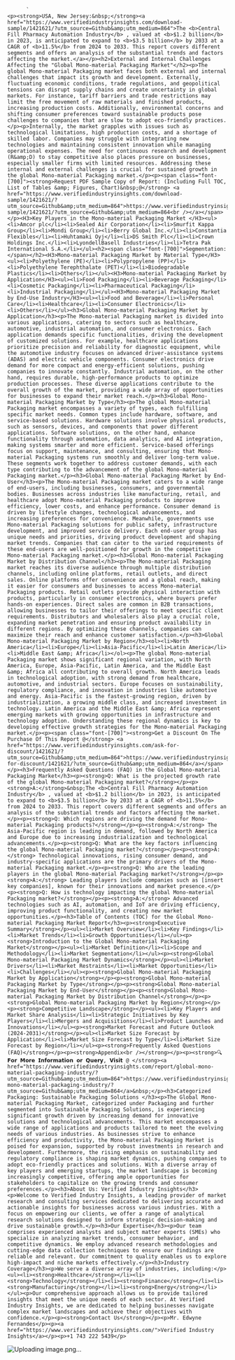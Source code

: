           `                                                                        <p><strong>USA, New Jersey:&nbsp;</strong><a href="https://www.verifiedindustryinsights.com/download-sample/1421621/?utm_source=Github&amp;utm_medium=864">The <b>Central Fill Pharmacy Automation Industry</b> , valued at <b>$1.2 billion</b> in 2023, is anticipated to expand to <b>$3.5 billion</b> by 2033 at a CAGR of <b>11.5%</b> from 2024 to 2033. This report covers different segments and offers an analysis of the substantial trends and factors affecting the market.</a></p><h2>External and Internal Challenges Affecting the "Global Mono-material Packaging Market"</h2><p>The global Mono-material Packaging market faces both external and internal challenges that impact its growth and development. Externally, fluctuating economic conditions, trade regulations, and geopolitical tensions can disrupt supply chains and create uncertainty in global markets. For instance, tariff barriers and trade restrictions may limit the free movement of raw materials and finished products, increasing production costs. Additionally, environmental concerns and shifting consumer preferences toward sustainable products pose challenges to companies that are slow to adopt eco-friendly practices.</p><p>Internally, the market grapples with issues such as technological limitations, high production costs, and a shortage of skilled labor. Companies may struggle with integrating new technologies and maintaining consistent innovation while managing operational expenses. The need for continuous research and development (R&amp;D) to stay competitive also places pressure on businesses, especially smaller firms with limited resources. Addressing these internal and external challenges is crucial for sustained growth in the global Mono-material Packaging market.</p><p><span class="font-[700]"><strong>Request PDF Sample Copy of Report: (Including Full TOC, List of Tables &amp; Figures, Chart)&nbsp;@</strong> <a href="https://www.verifiedindustryinsights.com/download-sample/1421621/?utm_source=Github&amp;utm_medium=864">https://www.verifiedindustryinsights.com/download-sample/1421621/?utm_source=Github&amp;utm_medium=864<br /></a></span></p><H3>Key Players in the Mono-material Packaging Market </H3><ul><li>Amcor plc</li><li>Sealed Air Corporation</li><li>Smurfit Kappa Group</li><li>Mondi Group</li><li>Berry Global Inc.</li><li>Constantia Flexibles</li><li>Huhtamaki Oyj</li><li>DS Smith Plc</li><li>Crown Holdings Inc.</li><li>LyondellBasell Industries</li><li>Tetra Pak International S.A.</li></ul><h2><span class="font-[700]">Segmentation:</span></h2><H3>Mono-material Packaging Market by Material Type</H3><ul><li>Polyethylene (PE)</li><li>Polypropylene (PP)</li><li>Polyethylene Terephthalate (PET)</li><li>Biodegradable Plastics</li><li>Others</li></ul><H3>Mono-material Packaging Market by Application</H3><ul><li>Food Packaging</li><li>Beverage Packaging</li><li>Cosmetic Packaging</li><li>Pharmaceutical Packaging</li><li>Industrial Packaging</li></ul><H3>Mono-material Packaging Market by End-Use Industry</H3><ul><li>Food and Beverage</li><li>Personal Care</li><li>Healthcare</li><li>Consumer Electronics</li><li>Others</li></ul><h3>Global Mono-material Packaging Market by Application</h3><p>The Mono-material Packaging market is divided into various applications, catering to sectors such as healthcare, automotive, industrial automation, and consumer electronics. Each application demands specific functionalities, driving the development of customized solutions. For example, healthcare applications prioritize precision and reliability for diagnostic equipment, while the automotive industry focuses on advanced driver-assistance systems (ADAS) and electric vehicle components. Consumer electronics drive demand for more compact and energy-efficient solutions, pushing companies to innovate constantly. Industrial automation, on the other hand, requires durable, high-performance products to optimize production processes. These diverse applications contribute to the overall growth of the market, providing a wide array of opportunities for businesses to expand their market reach.</p><h3>Global Mono-material Packaging Market by Type</h3><p>The global Mono-material Packaging market encompasses a variety of types, each fulfilling specific market needs. Common types include hardware, software, and service-based solutions. Hardware solutions involve physical products, such as sensors, devices, and components that power different applications. Software solutions, on the other hand, enhance functionality through automation, data analytics, and AI integration, making systems smarter and more efficient. Service-based offerings focus on support, maintenance, and consulting, ensuring that Mono-material Packaging systems run smoothly and deliver long-term value. These segments work together to address customer demands, with each type contributing to the advancement of the global Mono-material Packaging market.</p><h3>Global Mono-material Packaging Market by End-User</h3><p>The Mono-material Packaging market caters to a wide range of end-users, including businesses, consumers, and governmental bodies. Businesses across industries like manufacturing, retail, and healthcare adopt Mono-material Packaging products to improve efficiency, lower costs, and enhance performance. Consumer demand is driven by lifestyle changes, technological advancements, and increasing preferences for convenience. Meanwhile, governments use Mono-material Packaging solutions for public safety, infrastructure development, and improved service delivery. Each end-user group has unique needs and priorities, driving product development and shaping market trends. Companies that can cater to the varied requirements of these end-users are well-positioned for growth in the competitive Mono-material Packaging market.</p><h3>Global Mono-material Packaging Market by Distribution Channel</h3><p>The Mono-material Packaging market reaches its diverse audience through multiple distribution channels, including online platforms, retail outlets, and direct sales. Online platforms offer convenience and a global reach, making it easier for consumers and businesses to access Mono-material Packaging products. Retail outlets provide physical interaction with products, particularly in consumer electronics, where buyers prefer hands-on experiences. Direct sales are common in B2B transactions, allowing businesses to tailor their offerings to meet specific client requirements. Distributors and wholesalers also play a crucial role, expanding market penetration and ensuring product availability in different regions. By optimizing these channels, companies can maximize their reach and enhance customer satisfaction.</p><h3>Global Mono-material Packaging Market by Region</h3><ol><li>North America</li><li>Europe</li><li>Asia-Pacific</li><li>Latin America</li><li>Middle East &amp; Africa</li></ol><p>The global Mono-material Packaging market shows significant regional variation, with North America, Europe, Asia-Pacific, Latin America, and the Middle East &amp; Africa all contributing to overall growth. North America leads in technological adoption, with strong demand from healthcare, automotive, and industrial sectors. Europe focuses on sustainability, regulatory compliance, and innovation in industries like automotive and energy. Asia-Pacific is the fastest-growing region, driven by industrialization, a growing middle class, and increased investment in technology. Latin America and the Middle East &amp; Africa represent emerging markets with growing opportunities in infrastructure and technology adoption. Understanding these regional dynamics is key to developing effective growth strategies for the Mono-material Packaging market.</p><p><span class="font-[700]"><strong>Get a Discount On The Purchase Of This Report @</strong> <a href="https://www.verifiedindustryinsights.com/ask-for-discount/1421621/?utm_source=Github&amp;utm_medium=864">https://www.verifiedindustryinsights.com/ask-for-discount/1421621/?utm_source=Github&amp;utm_medium=864</a></span></p><h3>Frequently Asked Questions (FAQ) in the Global Mono-material Packaging Market</h3><p><strong>Q: What is the projected growth rate of the global Mono-material Packaging market?</strong></p><p><strong>A:</strong>&nbsp;The <b>Central Fill Pharmacy Automation Industry</b> , valued at <b>$1.2 billion</b> in 2023, is anticipated to expand to <b>$3.5 billion</b> by 2033 at a CAGR of <b>11.5%</b> from 2024 to 2033. This report covers different segments and offers an analysis of the substantial trends and factors affecting the market.</p><p><strong>Q: Which regions are driving the demand for Mono-material Packaging products?</strong></p><p><strong>A:</strong> The Asia-Pacific region is leading in demand, followed by North America and Europe due to increasing industrialization and technological advancements.</p><p><strong>Q: What are the key factors influencing the global Mono-material Packaging market?</strong></p><p><strong>A:</strong> Technological innovations, rising consumer demand, and industry-specific applications are the primary drivers of the Mono-material Packaging market.</p><p><strong>Q: Who are the leading players in the global Mono-material Packaging market?</strong></p><p><strong>A:</strong> Leading players include companies such as [insert key companies], known for their innovations and market presence.</p><p><strong>Q: How is technology impacting the global Mono-material Packaging market?</strong></p><p><strong>A:</strong> Advanced technologies such as AI, automation, and IoT are driving efficiency, improving product functionality, and creating new market opportunities.</p><h3>Table of Contents (TOC) for the Global Mono-material Packaging Market Report</h3><p><strong>Executive Summary</strong></p><ul><li>Market Overview</li><li>Key Findings</li><li>Market Trends</li><li>Growth Opportunities</li></ul><p><strong>Introduction to the Global Mono-material Packaging Market</strong></p><ul><li>Market Definition</li><li>Scope and Methodology</li><li>Market Segmentation</li></ul><p><strong>Global Mono-material Packaging Market Dynamics</strong></p><ul><li>Market Drivers</li><li>Market Restraints</li><li>Market Opportunities</li><li>Challenges</li></ul><p><strong>Global Mono-material Packaging Market by Application</strong></p><p><strong>Global Mono-material Packaging Market by Type</strong></p><p><strong>Global Mono-material Packaging Market by End-User</strong></p><p><strong>Global Mono-material Packaging Market by Distribution Channel</strong></p><p><strong>Global Mono-material Packaging Market by Region</strong></p><p><strong>Competitive Landscape</strong></p><ul><li>Key Players and Market Share Analysis</li><li>Strategic Initiatives by Key Players</li><li>Mergers and Acquisitions</li><li>Product Launches and Innovations</li></ul><p><strong>Market Forecast and Future Outlook (2024-2031)</strong></p><ul><li>Market Size Forecast by Application</li><li>Market Size Forecast by Type</li><li>Market Size Forecast by Region</li></ul><p><strong>Frequently Asked Questions (FAQ)</strong></p><p><strong>Appendix<br /></strong></p><p><strong>🔍 𝗙𝗼𝗿 𝗠𝗼𝗿𝗲 𝗜𝗻𝗳𝗼𝗿𝗺𝗮𝘁𝗶𝗼𝗻 𝗼𝗿 𝗤𝘂𝗲𝗿𝘆, 𝗩𝗶𝘀𝗶𝘁 @ </strong><a href="https://www.verifiedindustryinsights.com/report/global-mono-material-packaging-industry/?utm_source=Github&amp;utm_medium=864">https://www.verifiedindustryinsights.com/report/global-mono-material-packaging-industry/?utm_source=Github&amp;utm_medium=864</a>&nbsp;</p><h3>Categorized Packaging: Sustainable Packaging Solutions </h3><p>The Global Mono-material Packaging Market, categorized under Packaging and further segmented into Sustainable Packaging Solutions, is experiencing significant growth driven by increasing demand for innovative solutions and technological advancements. This market encompasses a wide range of applications and products tailored to meet the evolving needs of various industries. As businesses strive to enhance efficiency and productivity, the Mono-material Packaging Market is poised for expansion, supported by robust investments in research and development. Furthermore, the rising emphasis on sustainability and regulatory compliance is shaping market dynamics, pushing companies to adopt eco-friendly practices and solutions. With a diverse array of key players and emerging startups, the market landscape is becoming increasingly competitive, offering ample opportunities for stakeholders to capitalize on the growing trends and consumer preferences.</p><h3>About Us: Verified Industry Insights</h3><p>Welcome to Verified Industry Insights, a leading provider of market research and consulting services dedicated to delivering accurate and actionable insights for businesses across various industries. With a focus on empowering our clients, we offer a range of analytical research solutions designed to inform strategic decision-making and drive sustainable growth.</p><h3>Our Expertise</h3><p>Our team comprises experienced analysts and subject matter experts (SMEs) who specialize in analyzing market trends, consumer behavior, and competitive dynamics. We employ advanced research methodologies and cutting-edge data collection techniques to ensure our findings are reliable and relevant. Our commitment to quality enables us to explore high-impact and niche markets effectively.</p><h3>Industry Coverage</h3><p>We serve a diverse array of industries, including:</p><ul><li><strong>Healthcare</strong></li><li><strong>Technology</strong></li><li><strong>Finance</strong></li><li><strong>Manufacturing</strong></li><li><strong>Energy</strong></li></ul><p>Our comprehensive approach allows us to provide tailored insights that meet the unique needs of each sector. At Verified Industry Insights, we are dedicated to helping businesses navigate complex market landscapes and achieve their objectives with confidence.</p><p><strong>Contact Us</strong></p><p>Mr. Edwyne Fernandes</p><p><a href="https://www.verifiedindustryinsights.com/">Verified Industry Insights</a></p><p>+1 743 222 5439</p>
![Uploading image.png…]()
